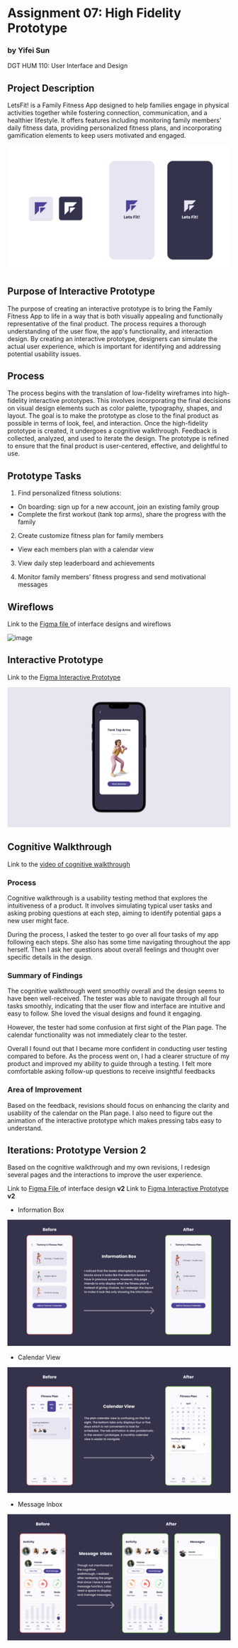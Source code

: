 # Assignment 07: High Fidelity Prototype

### by Yifei Sun
DGT HUM 110: User Interface and Design

## Project Description
LetsFit! is a Family Fitness App designed to help families engage in physical activities together while fostering connection, communication, and a healthier lifestyle. It offers features including monitoring family members' daily fitness data, providing personalized fitness plans, and incorporating gamification elements to keep users motivated and engaged.

![image](Images/Project%20Description.png)

## Purpose of Interactive Prototype
The purpose of creating an interactive prototype is to bring the Family Fitness App to life in a way that is both visually appealing and functionally representative of the final product. The process requires a thorough understanding of the user flow, the app's functionality, and interaction design. By creating an interactive prototype, designers can simulate the actual user experience, which is important for identifying and addressing potential usability issues.

## Process
The process begins with the translation of low-fidelity wireframes into high-fidelity interactive prototypes. This involves incorporating the final decisions on visual design elements such as color palette, typography, shapes, and layout. The goal is to make the prototype as close to the final product as possible in terms of look, feel, and interaction. Once the high-fidelity prototype is created, it undergoes a cognitive walkthrough. Feedback is collected, analyzed, and used to iterate the design. The prototype is refined to ensure that the final product is user-centered, effective, and delightful to use.

## Prototype Tasks
1. Find personalized fitness solutions:
- On boarding: sign up for a new account, join an existing family group
- Complete the first workout (tank top arms), share the progress with the family

2. Create customize fitness plan for family members
- View each members plan with a calendar view

3. View daily step leaderboard and achievements

4. Monitor family members’ fitness progress and send motivational messages

## Wireflows

Link to the <a href="https://www.figma.com/file/moFDPg2xgv1G4evtUB07uD/LetsFit!-High-Fidelity-Prototype?type=design&node-id=0%3A1&t=6SLW5MI5feMVBgVT-1"> Figma file </a> of interface designs and wireflows

![image](Images/High-Fi%20Wireflow.png)

## Interactive Prototype

Link to the <a href="https://www.figma.com/proto/moFDPg2xgv1G4evtUB07uD/LetsFit!-High-Fidelity-Prototype?page-id=0%3A1&type=design&node-id=1-2&viewport=1012%2C880%2C0.14&scaling=scale-down&starting-point-node-id=1%3A2"> Figma Interactive Prototype </a>

![image](Images/Figma%20Prototype.png)

## Cognitive Walkthrough

Link to the <a href ="https://youtu.be/B42TCDAJSf8"> video of cognitive walkthrough </a>

### Process
Cognitive walkthrough is a usability testing method that explores the intuitiveness of a product. It involves simulating typical user tasks and asking probing questions at each step, aiming to identify potential gaps a new user might face.

During the process, I asked the tester to go over all four tasks of my app following each steps. She also has some time navigating throughout the app herself. Then I ask her questions about overall feelings and thought over specific details in the design.

### Summary of Findings

The cognitive walkthrough went smoothly overall and the design seems to have been well-received. The tester was able to navigate through all four tasks smoothly, indicating that the user flow and interface are intuitive and easy to follow. She loved the visual designs and found it engaging.

However, the tester had some confusion at first sight of the Plan page. The calendar functionality was not immediately clear to the tester. 

Overall I found out that I became more confident in conducting user testing compared to before. As the process went on, I had a clearer structure of my product and improved my ability to guide through a testing. I felt more comfortable asking follow-up questions to receive insightful feedbacks

### Area of Improvement

Based on the feedback, revisions should focus on enhancing the clarity and usability of the calendar on the Plan page. I also need to figure out the animation of the interactive prototype which makes pressing tabs easy to understand. 

## Iterations: Prototype Version 2

Based on the cognitive walkthrough and my own revisions, I redesign several pages and the interactions to improve the user experience.

Link to <a href="https://www.figma.com/file/moFDPg2xgv1G4evtUB07uD/LetsFit!-High-Fidelity-Prototype?type=design&node-id=72%3A318&t=6SLW5MI5feMVBgVT-1"> Figma File </a> of interface design **v2**
Link to <a href="https://www.figma.com/proto/moFDPg2xgv1G4evtUB07uD/LetsFit!-High-Fidelity-Prototype?page-id=72%3A318&type=design&node-id=72-1351&viewport=5391%2C1129%2C1.06&scaling=scale-down&starting-point-node-id=72%3A499"> Figma Interactive Prototype </a> **v2**

- Information Box

![image](Images/Revise-1.png)

- Calendar View

![image](Images/Revise-2.png)

- Message Inbox

![image](Images/Revise-3.png)




